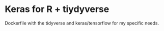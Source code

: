 Keras for R + tiydyverse
==========================

Dockerfile with the tidyverse and keras/tensorflow for my specific needs.